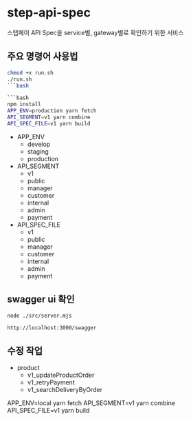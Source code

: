# step-api-spec
스텝페이 API Spec을 service별, gateway별로 확인하기 위한 서비스

## 주요 명령어 사용법

```bash
chmod +x run.sh
./run.sh
```bash

```bash
npm install
APP_ENV=production yarn fetch
API_SEGMENT=v1 yarn combine
API_SPEC_FILE=v1 yarn build
```

- APP_ENV
    - develop
    - staging
    - production
- API_SEGMENT
    - v1
    - public
    - manager
    - customer
    - internal
    - admin
    - payment
- API_SPEC_FILE
    - v1
    - public
    - manager
    - customer
    - internal
    - admin
    - payment


## swagger ui 확인

```bash
node ./src/server.mjs
```

```text
http://localhost:3000/swagger
```

## 수정 작업

- product
    - v1_updateProductOrder
    - v1_retryPayment
    - v1_searchDeliveryByOrder


APP_ENV=local yarn fetch
API_SEGMENT=v1 yarn combine
API_SPEC_FILE=v1 yarn build